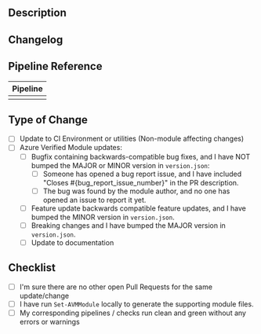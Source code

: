 ## Description

<!--
>Thank you for your contribution !
> Please include a summary of the change and which issue is fixed.
> Please also include the context.
> List any dependencies that are required for this change.

Fixes #123
Fixes #456
Closes #123
Closes #456
-->

## Changelog

<!-- Please add a changelog here, that will be added to the Readme for this new version. Use a list with the keywords [New, Modified, Breaking].

Example:
- New: the RoleAssignment parameter uses the UDT from the common AVM modules
- Modified: the name is now auto-generated, if not passed
- Modified: by default, the resource deploys an xyz
- Breaking: the minCPU parameter is of type int and not string
-->

## Pipeline Reference

<!-- Insert your Pipeline Status Badge below -->

| Pipeline |
| -------- |
|          |

## Type of Change

<!-- Use the checkboxes [x] on the options that are relevant. -->

- [ ] Update to CI Environment or utilities (Non-module affecting changes)
- [ ] Azure Verified Module updates:
  - [ ] Bugfix containing backwards-compatible bug fixes, and I have NOT bumped the MAJOR or MINOR version in `version.json`:
    - [ ] Someone has opened a bug report issue, and I have included "Closes #{bug_report_issue_number}" in the PR description.
    - [ ] The bug was found by the module author, and no one has opened an issue to report it yet.
  - [ ] Feature update backwards compatible feature updates, and I have bumped the MINOR version in `version.json`.
  - [ ] Breaking changes and I have bumped the MAJOR version in `version.json`.
  - [ ] Update to documentation

## Checklist

- [ ] I'm sure there are no other open Pull Requests for the same update/change
- [ ] I have run `Set-AVMModule` locally to generate the supporting module files.
- [ ] My corresponding pipelines / checks run clean and green without any errors or warnings

<!--  Please keep up to date with the contribution guide at https://aka.ms/avm/contribute/bicep -->

